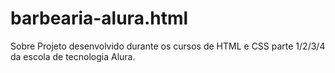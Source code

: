 # barbearia-alura.html
Sobre Projeto desenvolvido durante os cursos de HTML e CSS parte 1/2/3/4 da escola de tecnologia Alura.
